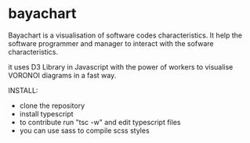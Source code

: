 # bayachart

Bayachart is a visualisation of software codes characteristics. It help the software programmer and manager to interact with 
the sofware characteristics.

it uses D3 Library in Javascript with the power of workers to visualise VORONOI diagrams in a fast way.


INSTALL:
- clone the repository
- install typescript
- to contribute run "tsc -w" and edit typescript files
- you can use sass to compile scss styles

